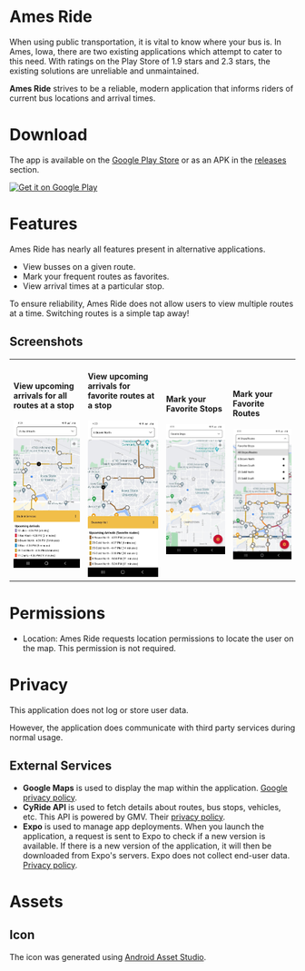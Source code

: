 # Ames Ride

When using public transportation, it is vital to know where your bus is.
In Ames, Iowa, there are two existing applications which attempt to cater to this need.
With ratings on the Play Store of 1.9 stars and 2.3 stars, the existing solutions are unreliable and unmaintained.

**Ames Ride** strives to be a reliable, modern application that informs riders of current bus locations and arrival times.

# Download

The app is available on the [Google Play Store](https://play.google.com/store/apps/details?id=com.demerstech.amesride) or as an APK in the [releases](https://github.com/patrickdemers6/AmesRide/releases) section.

<a href='https://play.google.com/store/apps/details?id=com.demerstech.amesride&pcampaignid=pcampaignidMKT-Other-global-all-co-prtnr-py-PartBadge-Mar2515-1'><img alt='Get it on Google Play' src='https://play.google.com/intl/en_us/badges/static/images/badges/en_badge_web_generic.png' width="200"/></a>

# Features

Ames Ride has nearly all features present in alternative applications.

- View busses on a given route.
- Mark your frequent routes as favorites.
- View arrival times at a particular stop.

To ensure reliability, Ames Ride does not allow users to view multiple routes at a time.
Switching routes is a simple tap away!

## Screenshots

<table>
    <tr>
        <td>
            <h4>View upcoming arrivals for <strong>all</strong> routes at a stop</h4>
            <img alt="Upcoming Stops" src="assets/screenshots/upcoming_arrivals.jpeg" width="300" />
        </td>
        <td>
            <h4>View upcoming arrivals for <strong>favorite</strong> routes at a stop</h4>
            <img alt="Upcoming Stops" src="assets/screenshots/upcoming_arrivals_favorite.jpeg" width="300" />
        </td>
        <td>
            <h4>Mark your Favorite Stops</h4>
            <img alt="Favorite Routes" src="assets/screenshots/favorite_stops.jpeg" width="300" />
        </td>
        <td>
            <h4>Mark your Favorite Routes</h4>
            <img alt="Favorite Routes" src="assets/screenshots/favorite_routes.jpeg" width="300" />
        </td>
    </tr>
</table>

# Permissions

- Location: Ames Ride requests location permissions to locate the user on the map. This permission is not required.

# Privacy

This application does not log or store user data.

However, the application does communicate with third party services during normal usage.

## External Services

- **Google Maps** is used to display the map within the application. [Google privacy policy](https://policies.google.com/privacy).
- **CyRide API** is used to fetch details about routes, bus stops, vehicles, etc. This API is powered by GMV. Their [privacy policy](https://www.gmv.com/en-es/privacy-policy).
- **Expo** is used to manage app deployments. When you launch the application, a request is sent to Expo to check if a new version is available. If there is a new version of the application, it will then be downloaded from Expo's servers. Expo does not collect end-user data. [Privacy policy](https://expo.dev/privacy).

# Assets

## Icon

The icon was generated using [Android Asset Studio](<https://romannurik.github.io/AndroidAssetStudio/icons-launcher.html#foreground.type=clipart&foreground.clipart=directions_bus&foreground.space.trim=1&foreground.space.pad=0.25&foreColor=rgb(241%2C%20190%2C%2073)&backColor=rgb(200%2C%2016%2C%2047)&crop=0&backgroundShape=circle&effects=none&name=ic_launcher>).
